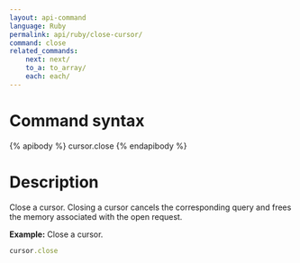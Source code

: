 ```yaml
---
layout: api-command
language: Ruby
permalink: api/ruby/close-cursor/
command: close
related_commands:
    next: next/
    to_a: to_array/
    each: each/
---
```


# Command syntax #

{% apibody %}
cursor.close
{% endapibody %}

# Description #


Close a cursor. Closing a cursor cancels the corresponding query and frees the memory
associated with the open request.

__Example:__ Close a cursor.

```rb
cursor.close
```
